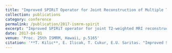 ```yaml
---
title: "Improved SPIRiT Operator for Joint Reconstruction of Multiple T2-Weighted Images"
collection: publications
category: conference
permalink: /publication/2017-ismrm-spirit
excerpt: "Improved SPIRiT operator for joint T2-weighted MRI reconstruction."
date: 2017-04-01
venue: 'Proc. 25th ISMRM, Hawaii, p.5165'
citation: '**T. Kilic**, E. Ilicak, T. Cukur, E.U. Saritas. "Improved SPIRiT Operator for Joint Reconstruction of Multiple T2-Weighted Images." <i>Proc. 25th ISMRM</i>, Hawaii, p.5165, April 2017.'
---
```

